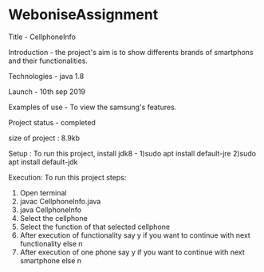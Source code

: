 # WeboniseAssignment
Title - CellphoneInfo

Introduction - the project's aim is to show differents brands of smartphons and their functionalities.

Technologies - java 1.8

Launch - 10th sep 2019

Examples of use - To view the samsung's features.

Project status - completed

size of project : 8.9kb

Setup : 
To run this project, install jdk8 - 
1)sudo apt install default-jre
2)sudo apt install default-jdk

Execution:
To run this project steps: 
1) Open terminal
2) javac CellphoneInfo.java
3) java CellphoneInfo
4) Select the cellphone
5) Select the function of that selected cellphone
6) After execution of functionality say y if you want to continue with next functionality else n
7) After execution of one phone say y if you want to continue with next smartphone else n
